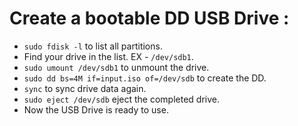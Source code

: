 # Create a bootable DD USB Drive :

- `sudo fdisk -l` to list all partitions.
- Find your drive in the list. EX - `/dev/sdb1`.
- `sudo umount /dev/sdb1` to unmount the drive.
- `sudo dd bs=4M if=input.iso of=/dev/sdb` to create the DD.
- `sync` to sync drive data again.
- `sudo eject /dev/sdb` eject the completed drive.
- Now the USB Drive is ready to use.